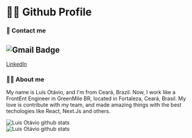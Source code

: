 

<!--
**luisotavio756/luisotavio756** is a ✨ _special_ ✨ repository because its `README.md` (this file) appears on your GitHub profile.

Here are some ideas to get you started:

- 🔭 I’m currently working on ...
- 🌱 I’m currently learning ...
- 👯 I’m looking to collaborate on ...
- 🤔 I’m looking for help with ...
- 💬 Ask me about ...
- 📫 How to reach me: ...
- 😄 Pronouns: ...
- ⚡ Fun fact: ...
-->

# 🕵️‍♀️ Github Profile

### 📲 Contact me
![Gmail Badge](https://img.shields.io/badge/-luis.otavio2425@gmail.com-c14438?style=flat-square&logo=Gmail&logoColor=white&link=mailto:luis.otavio2425@gmail.com)
-
[LinkedIn](https://www.linkedin.com/in/luisotavio756/)

### 👩‍💻 About me
My name is Luis Otávio, and I'm from Ceará, Brazil. Now, I work like a FrontEnt Engineer in GreenMile BR, located in Fortaleza, Ceará, Brasil. My love is contribute with my team, and made amazing things with the best techologies like React, Next.Js and others.

<a href="https://github.com/luisotavio756">
<img align="left" src="https://github-readme-stats.vercel.app/api?username=luisotavio756&show_icons=true&theme=dark&show_icons=true&line_height=24&count_private=true&include_all_commits=true&hide_title=true&hide_border=true&bg_color=0D1117" alt="Luis Otávio github stats"/>
  <br/>
 <img align="left" src="https://github-readme-stats.vercel.app/api/top-langs/?username=luisotavio756&layout=compact&hide_border=true&bg_color=0D1117&text_color=ffffff" alt="Luis Otávio github stats"/>
</a>
